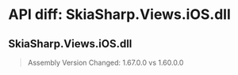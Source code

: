 # API diff: SkiaSharp.Views.iOS.dll

## SkiaSharp.Views.iOS.dll

> Assembly Version Changed: 1.67.0.0 vs 1.60.0.0

